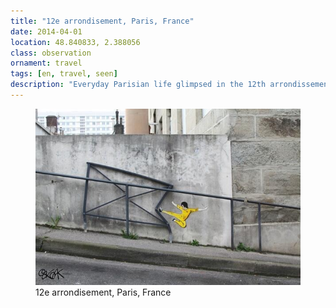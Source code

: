 ```yaml
---
title: "12e arrondisement, Paris, France"
date: 2014-04-01
location: 48.840833, 2.388056
class: observation
ornament: travel
tags: [en, travel, seen]
description: "Everyday Parisian life glimpsed in the 12th arrondissement, where urban rhythms reveal themselves in unexpected architectural moments." 
---
```


<figure>
  <img src="/assets/img/2014-04-01-12e-arrondisement-paris-france.jpeg" alt="12e arrondisement, Paris, France">
  <figcaption>12e arrondisement, Paris, France</figcaption>
</figure>
